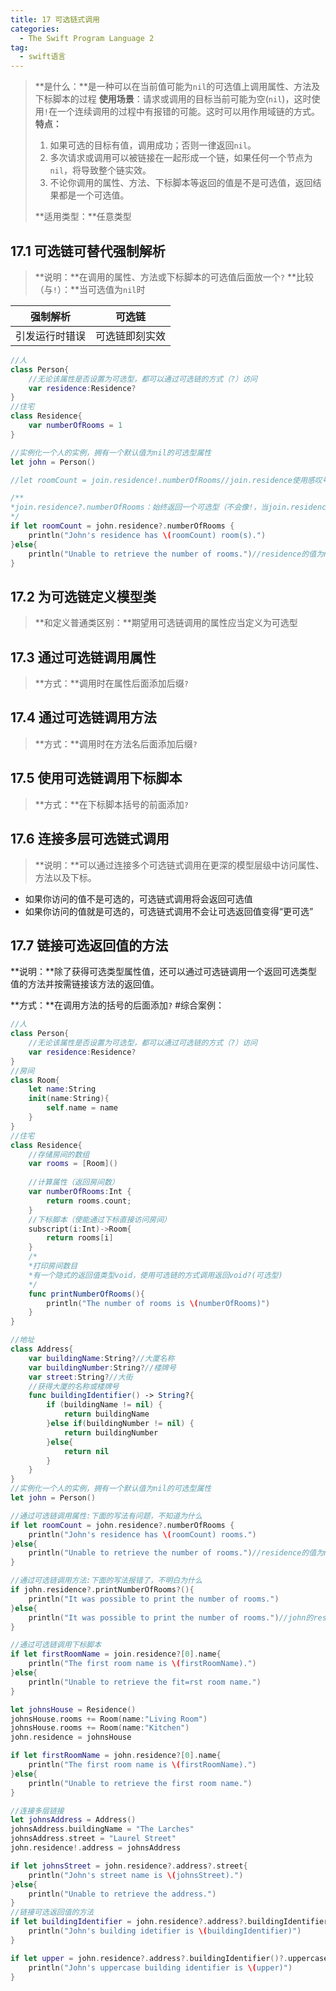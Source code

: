 ```yaml
---
title: 17 可选链式调用
categories:
  - The Swift Program Language 2
tag:
  - swift语言
---
```


>**是什么：**是一种可以在当前值可能为`nil`的可选值上调用属性、方法及下标脚本的过程
>**使用场景**：请求或调用的目标当前可能为空(`nil`)，这时使用`!`在一个连续调用的过程中有报错的可能。这时可以用作用域链的方式。
>**特点：**
>1. 如果可选的目标有值，调用成功；否则一律返回`nil`。
>2. 多次请求或调用可以被链接在一起形成一个链，如果任何一个节点为`nil`，将导致整个链实效。
>3. 不论你调用的属性、方法、下标脚本等返回的值是不是可选值，返回结果都是一个可选值。
>
>**适用类型：**任意类型


## 17.1	可选链可替代强制解析
>**说明：**在调用的属性、方法或下标脚本的可选值后面放一个`?`
>**比较（与`!`）：**当可选值为`nil`时

|强制解析|可选链|
|-----------|---------|
|引发运行时错误|可选链即刻实效|

```swift
//人
class Person{
    //无论该属性是否设置为可选型，都可以通过可选链的方式（?）访问
    var residence:Residence?
}
//住宅
class Residence{
    var numberOfRooms = 1
}

//实例化一个人的实例，拥有一个默认值为nil的可选型属性
let john = Person()

//let roomCount = join.residence!.numberOfRooms//join.residence使用感叹号将导致运行时错误

/**
*join.residence?.numberOfRooms：始终返回一个可选型（不会像!，当join.residence为nil时报错）
*/
if let roomCount = john.residence?.numberOfRooms {
    println("John's residence has \(roomCount) room(s).")
}else{
    println("Unable to retrieve the number of rooms.")//residence的值为nil
}

```

## 17.2	为可选链定义模型类
>**和定义普通类区别：**期望用可选链调用的属性应当定义为可选型

## 17.3	通过可选链调用属性
>**方式：**调用时在属性后面添加后缀`?`

## 17.4	通过可选链调用方法
>**方式：**调用时在方法名后面添加后缀`?`

## 17.5	使用可选链调用下标脚本
>**方式：**在下标脚本括号的前面添加`?`

## 17.6	连接多层可选链式调用
>**说明：**可以通过连接多个可选链式调用在更深的模型层级中访问属性、方法以及下标。
+ 如果你访问的值不是可选的，可选链式调用将会返回可选值
+ 如果你访问的值就是可选的，可选链式调用不会让可选返回值变得“更可选”

## 17.7	链接可选返回值的方法 
**说明：**除了获得可选类型属性值，还可以通过可选链调用一个返回可选类型值的方法并按需链接该方法的返回值。

**方式：**在调用方法的括号的后面添加`?`
#综合案例：

```swift
//人
class Person{
    //无论该属性是否设置为可选型，都可以通过可选链的方式（?）访问
    var residence:Residence?
}
//房间
class Room{
    let name:String
    init(name:String){
        self.name = name
    }
}
//住宅
class Residence{
    //存储房间的数组
    var rooms = [Room]()
    
    //计算属性（返回房间数）
    var numberOfRooms:Int {
        return rooms.count;
    }
    //下标脚本（使能通过下标直接访问房间）
    subscript(i:Int)->Room{
        return rooms[i]
    }
    /*
    *打印房间数目
    *有一个隐式的返回值类型void，使用可选链的方式调用返回void?(可选型)
    */
    func printNumberOfRooms(){
        println("The number of rooms is \(numberOfRooms)")
    }
}

//地址
class Address{
    var buildingName:String?//大厦名称
    var buildingNumber:String?//楼牌号
    var street:String?//大街
    //获得大厦的名称或楼牌号
    func buildingIdentifier() -> String?{
        if (buildingName != nil) {
            return buildingName
        }else if(buildingNumber != nil) {
            return buildingNumber
        }else{
            return nil
        }
    }
}
//实例化一个人的实例，拥有一个默认值为nil的可选型属性
let john = Person()

//通过可选链调用属性:下面的写法有问题，不知道为什么
if let roomCount = john.residence?.numberOfRooms {
    println("John's residence has \(roomCount) rooms.")
}else{
    println("Unable to retrieve the number of rooms.")//residence的值为nil
}

//通过可选链调用方法:下面的写法报错了，不明白为什么
if john.residence?.printNumberOfRooms?(){
    println("It was possible to print the number of rooms.")
}else{
    println("It was possible to print the number of rooms.")//john的residence不存在
}

//通过可选链调用下标脚本
if let firstRoomName = join.residence?[0].name{
    println("The first room name is \(firstRoomName).")
}else{
    println("Unable to retrieve the fit=rst room name.")
}

let johnsHouse = Residence()
johnsHouse.rooms += Room(name:"Living Room")
johnsHouse.rooms += Room(name:"Kitchen")
john.residence = johnsHouse

if let firstRoomName = john.residence?[0].name{
    println("The first room name is \(firstRoomName).")
}else{
    println("Unable to retrieve the first room name.")
}

//连接多层链接
let johnsAddress = Address()
johnsAddress.buildingName = "The Larches"
johnsAddress.street = "Laurel Street"
john.residence!.address = johnsAddress

if let johnsStreet = john.residence?.address?.street{
    println("John's street name is \(johnsStreet).")
}else{
    println("Unable to retrieve the address.")
}
//链接可选返回值的方法
if let buildingIdentifier = john.residence?.address?.buildingIdentifier(){
    println("John's building idetifier is \(buildingIdentifier)")
}

if let upper = john.residence?.address?.buildingIdentifier()?.uppercaseString{
    println("John's uppercase building identifier is \(upper)")
}
```